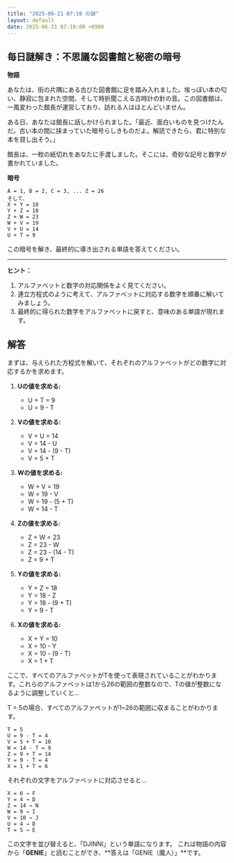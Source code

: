 ```yaml
---
title: "2025-06-21 07:10 の謎"
layout: default
date: 2025-06-21 07:10:00 +0900
---
```

## 毎日謎解き：不思議な図書館と秘密の暗号

**物語**

あなたは、街の片隅にある古びた図書館に足を踏み入れました。埃っぽい本の匂い、静寂に包まれた空間、そして時折聞こえる古時計の針の音。この図書館は、一風変わった館長が運営しており、訪れる人はほとんどいません。

ある日、あなたは館長に話しかけられました。「最近、面白いものを見つけたんだ。古い本の間に挟まっていた暗号らしきものだよ。解読できたら、君に特別な本を貸し出そう。」

館長は、一枚の紙切れをあなたに手渡しました。そこには、奇妙な記号と数字が書かれていました。

**暗号**

```
A = 1, B = 2, C = 3, ... Z = 26
そして、
X + Y = 10
Y + Z = 18
Z + W = 23
W + V = 19
V + U = 14
U + T = 9
```

この暗号を解き、最終的に導き出される単語を答えてください。

---

**ヒント：**
1.  アルファベットと数字の対応関係をよく見てください。
2.  連立方程式のように考えて、アルファベットに対応する数字を順番に解いてみましょう。
3.  最終的に得られた数字をアルファベットに戻すと、意味のある単語が現れます。

## 解答

まずは、与えられた方程式を解いて、それぞれのアルファベットがどの数字に対応するかを求めます。

1.  **Uの値を求める:**
    *   U + T = 9
    *   U = 9 - T

2.  **Vの値を求める:**
    *   V + U = 14
    *   V = 14 - U
    *   V = 14 - (9 - T)
    *   V = 5 + T

3.  **Wの値を求める:**
    *   W + V = 19
    *   W = 19 - V
    *   W = 19 - (5 + T)
    *   W = 14 - T

4.  **Zの値を求める:**
    *   Z + W = 23
    *   Z = 23 - W
    *   Z = 23 - (14 - T)
    *   Z = 9 + T

5.  **Yの値を求める:**
    *   Y + Z = 18
    *   Y = 18 - Z
    *   Y = 18 - (9 + T)
    *   Y = 9 - T

6.  **Xの値を求める:**
    *   X + Y = 10
    *   X = 10 - Y
    *   X = 10 - (9 - T)
    *   X = 1 + T

ここで、すべてのアルファベットがTを使って表現されていることがわかります。これらのアルファベットは1から26の範囲の整数なので、Tの値が整数になるように調整していくと…

T = 5の場合、すべてのアルファベットが1~26の範囲に収まることがわかります。
```
T = 5
U = 9 - T = 4
V = 5 + T = 10
W = 14 - T = 9
Z = 9 + T = 14
Y = 9 - T = 4
X = 1 + T = 6
```

それぞれの文字をアルファベットに対応させると…

```
X = 6 → F
Y = 4 → D
Z = 14 → N
W = 9 → I
V = 10 → J
U = 4 → D
T = 5 → E
```

この文字を並び替えると、「DJINNI」という単語になります。
これは物語の内容から「**GENIE**」と読むことができ、**答えは「GENIE（魔人）」**です。
